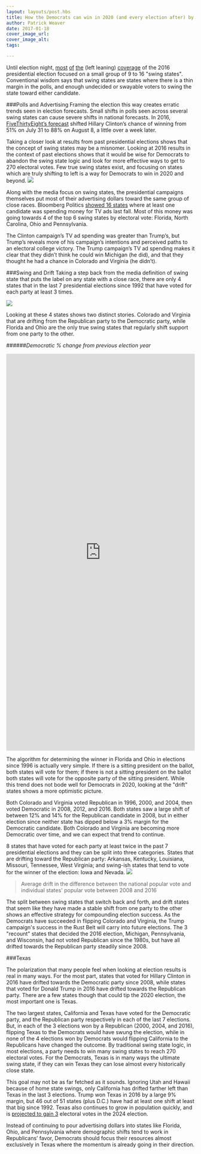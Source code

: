 ```yaml
---
layout: layouts/post.hbs
title: How the Democrats can win in 2020 (and every election after) by flipping one state
author: Patrick Weaver
date: 2017-01-18
cover_image_url:
cover_image_alt:
tags:

---
```


Until election night, [most](http://www.politico.com/2016-election/swing-states) [of](http://fivethirtyeight.com/features/almost-every-swing-state-is-a-must-win-for-trump-now/) [the](https://www.washingtonpost.com/national/fifteen-states-that-will-decide-the-election/2016/11/05/13475c90-a13e-11e6-8832-23a007c77bb4_story.html?utm_term=.390a967f36d5) (left leaning) [coverage](http://www.latimes.com/projects/la-na-pol-battleground-state-cheat-sheet/) of the 2016 presidential election focused on a small group of 9 to 16 "swing states". Conventional wisdom says that swing states are states where there is a thin margin in the polls, and enough undecided or swayable voters to swing the state toward either candidate.

###Polls and Advertising
Framing the election this way creates erratic trends seen in election forecasts. Small shifts in polls seen across several swing states can cause severe shifts in national forecasts. In 2016, [FiveThirtyEight’s forecast](https://projects.fivethirtyeight.com/2016-election-forecast/) shifted Hillary Clinton’s chance of winning from 51% on July 31 to 88% on August 8, a little over a week later.

Taking a closer look at results from past presidential elections shows that the concept of swing states may be a misnomer. Looking at 2016 results in the context of past elections shows that it would be wise for Democrats to abandon the swing state logic and look for more effective ways to get to 270 electoral votes. Few true swing states exist, and focusing on states which are truly shifting to left is a way for Democrats to win in 2020 and beyond.
![](/content/images/2017/02/florida-ohio-2.gif)

Along with the media focus on swing states, the presidential campaigns themselves put most of their advertising dollars toward the same group of close races. Bloomberg Politics [showed 16 states](https://www.bloomberg.com/politics/graphics/2016-presidential-campaign-tv-ads/) where at least one candidate was spending money for TV ads last fall. Most of this money was going towards 4 of the top 6 swing states by electoral vote: Florida, North Carolina, Ohio and Pennsylvania.

The Clinton campaign’s TV ad spending was greater than Trump’s, but Trump’s reveals more of his campaign’s intentions and perceived paths to an electoral college victory. The Trump campaign’s TV ad spending makes it clear that they didn’t think he could win Michigan (he did), and that they thought he had a chance in Colorado and Virginia (he didn’t).

###Swing and Drift
Taking a step back from the media definition of swing state that puts the label on any state with a close race, there are only 4 states that in the last 7 presidential elections since 1992 that have voted for each party at least 3 times.

![](/content/images/2017/02/Colorado-Virginia.png)

Looking at these 4 states shows two distinct stories. Colorado and Virginia that are drifting from the Republican party to the Democratic party, while Florida and Ohio are the only true swing states that regularly shift support from one party to the other.

######*Democratic % change from previous election year* 

<iframe width="100%" height="1060px" frameborder="0" src="http://juliafredenburg.github.io/table/index.html" allowfullscreen webkitallowfullscreen mozallowfullscreen oallowfullscreen msallowfullscreen></iframe>

The algorithm for determining the winner in Florida and Ohio in elections since 1996 is actually very simple. If there is a sitting president on the ballot, both states will vote for them; if there is not a sitting president on the ballot both states will vote for the opposite party of the sitting president. While this trend does not bode well for Democrats in 2020, looking at the "drift" states shows a more optimistic picture.

Both Colorado and Virginia voted Republican in 1996, 2000, and 2004, then voted Democratic in 2008, 2012, and 2016. Both states saw a large shift of between 12% and 14% for the Republican candidate in 2008, but in either election since neither state has dipped below a 3% margin for the Democratic candidate. Both Colorado and Virginia are becoming more Democratic over time, and we can expect that trend to continue.

8 states that have voted for each party at least twice in the past 7 presidential elections and they can be split into three categories. States that are drifting toward the Republican party: Arkansas, Kentucky, Louisiana, Missouri, Tennessee, West Virginia; and swing-ish states that tend to vote for the winner of the election: Iowa and Nevada.
![](/content/images/2017/02/Drift-08-16.png)
> Average drift in the difference between the national popular vote and individual states' popular vote between 2008 and 2016

The split between swing states that switch back and forth, and drift states that seem like they have made a stable shift from one party to the other shows an effective strategy for compounding election success. As the Democrats have succeeded in flipping Colorado and Virginia, the Trump campaign's success in the Rust Belt will carry into future elections. The 3 "recount" states that decided the 2016 election, Michigan, Pennsylvania, and Wisconsin, had not voted Republican since the 1980s, but have all drifted towards the Republican party steadily since 2008.

###Texas

The polarization that many people feel when looking at election results is real in many ways. For the most part, states that voted for Hillary Clinton in 2016 have drifted towards the Democratic party since 2008, while states that voted for Donald Trump in 2016 have drifted towards the Republican party. There are a few states though that could tip the 2020 election, the most important one is Texas.

The two largest states, California and Texas have voted for the Democratic party, and the Republican party respectively in each of the last 7 elections. But, in each of the 3 elections won by a Republican (2000, 2004, and 2016), flipping Texas to the Democrats would have swung the election, while in none of the 4 elections won by Democrats would flipping California to the Republicans have changed the outcome. By traditional swing state logic, in most elections, a party needs to win many swing states to reach 270 electoral votes. For the Democrats, Texas is in many ways the ultimate swing state, if they can win Texas they can lose almost every historically close state.

This goal may not be as far fetched as it sounds. Ignoring Utah and Hawaii because of home state swings, only California has drifted farther left than Texas in the last 3 elections. Trump won Texas in 2016 by a large 9% margin, but 46 out of 51 states (plus D.C.) have had at least one shift at least that big since 1992. Texas also continues to grow in population quickly, and is [projected to gain 3](http://www.centerforpolitics.org/crystalball/articles/updated-2020-reapportionment-projections/) electoral votes in the 2024 election.

Instead of continuing to pour advertising dollars into states like Florida, Ohio, and Pennsylvania where demographic shifts tend to work in Republicans’ favor, Democrats should focus their resources almost exclusively in Texas where the momentum is already going in their direction.

